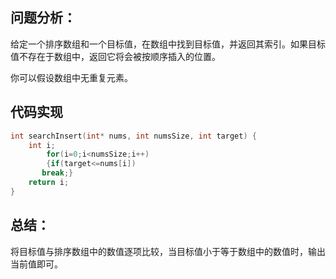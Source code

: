 ## 问题分析： 
给定一个排序数组和一个目标值，在数组中找到目标值，并返回其索引。如果目标值不存在于数组中，返回它将会被按顺序插入的位置。

你可以假设数组中无重复元素。


## 代码实现
```c
int searchInsert(int* nums, int numsSize, int target) {
    int i;        
        for(i=0;i<numsSize;i++)
        {if(target<=nums[i])
       break;}
    return i;
}
```
## 总结：
将目标值与排序数组中的数值逐项比较，当目标值小于等于数组中的数值时，输出当前值即可。